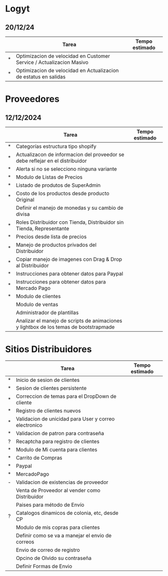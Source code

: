# Logyt

## 20/12/24

||Tarea|Tempo estimado|
|:---:|---|:---:|
|*|Optimizacion de velocidad en Customer Service / Actualizacion Masivo||
|*|Optimizacion de velocidad en Actualizacion de estatus en salidas||

# Proveedores

## 12/12/2024

||Tarea|Tempo estimado|
|:---:|---|:---:|
|*|Categorías estructura tipo shopify||
|*|Actualizacon de informacion del proveedor se debe reflejar en el distribuidor||
|*|Alerta si no se selecciono ninguna variante||
|*|Modulo de Listas de Precios||
|*|Listado de produtos de SuperAdmin||
|*|Costo de los productos desde producto Original||
||Definir el manejo de monedas y su cambio de divisa||
|*|Roles Distribuidor con Tienda, Distribuidor sin Tienda, Representante||
|*|Precios desde lista de precios||
|*|Manejo de productos privados del Distribuidor||
|*|Copiar manejo de imagenes con Drag & Drop al Distribuidor||
|*|Instrucciones para obtener datos para Paypal||
|*|Instrucciones para obtener datos para Mercado Pago||
|*|Modulo de clientes||
||Modulo de ventas||
||Administrador de plantillas||
||Analizar el manejo de scripts de animaciones y lightbox de los temas de bootstrapmade||

# Sitios Distribuidores

||Tarea|Tempo estimado|
|:---:|---|:---:|
|*|Inicio de sesion de clientes||
|*|Sesion de clientes persistente||
|*|Correccion de temas para el DropDown de cliente||
|*|Registro de clientes nuevos||
|*|Validacion de unicidad para User y correo electronico||
|*|Validacion de patron para contraseña||
|?|Recaptcha para registro de clientes||
|*|Modulo de Mi cuenta para clientes||
|*|Carrito de Compras||
|*|Paypal||
|*|MercadoPago||
|-|Validacion de existencias de proveedor||
||Venta de Proveedor al vender como Distribuidor||
||Paises para método de Envío||
|?|Catalogos dinamicos de colonia, etc, desde CP||
||Modulo de mis copras para clientes||
||Definir como se va a manejar el envio de correos||
||Envio de correo de registro||
||Opcino de Olvido su contraseña||
||Definir Formas de Envio||
